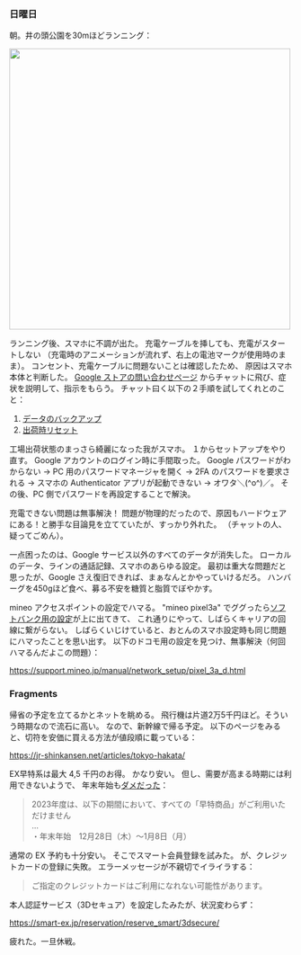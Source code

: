 ### 日曜日

朝。井の頭公園を30mほどランニング：

<img src="https://i.imgur.com/kFqpoTh.jpg" width="500">

ランニング後、スマホに不調が出た。
充電ケーブルを挿しても、充電がスタートしない
（充電時のアニメーションが流れず、右上の電池マークが使用時のまま）。
コンセント、充電ケーブルに問題ないことは確認したため、
原因はスマホ本体と判断した。
[Google ストアの問い合わせページ](https://support.google.com/store/gethelp)
からチャットに飛び、症状を説明して、指示をもらう。
チャット曰く以下の２手順を試してくれとのこと：

1. [データのバックアップ](https://support.google.com/pixelphone/answer/7179901)
2. [出荷時リセット](https://support.google.com/pixelphone/answer/4596836)

工場出荷状態のまっさら綺麗になった我がスマホ。
１からセットアップをやり直す。
Google アカウントのログイン時に手間取った。
Google パスワードがわからない ->
PC 用のパスワードマネージャを開く ->
2FA のパスワードを要求される ->
スマホの Authenticator アプリが起動できない ->
オワタ＼(^o^)／。
その後、PC 側でパスワードを再設定することで解決。

充電できない問題は無事解決！
問題が物理的だったので、原因もハードウェアにある！と勝手な目論見を立てていたが、すっかり外れた。
（チャットの人、疑ってごめん）。

一点困ったのは、Google サービス以外のすべてのデータが消失した。
ローカルのデータ、ラインの通話記録、スマホのあらゆる設定。
最初は重大な問題だと思ったが、Google さえ復旧できれば、まぁなんとかやっていけるだろ。
ハンバーグを450gほど食べ、募る不安を糖質と脂質でぼやかす。

mineo アクセスポイントの設定でハマる。
"mineo pixel3a" でググったら[ソフトバンク用の設定](https://support.mineo.jp/manual/network_setup/pixel_3a_s.html)が上に出てきて、
これ通りにやって、しばらくキャリアの回線に繋がらない。
しばらくいじけていると、おとんのスマホ設定時も同じ問題にハマったことを思い出す。
以下のドコモ用の設定を見つけ、無事解決（何回ハマるんだよこの問題）：

https://support.mineo.jp/manual/network_setup/pixel_3a_d.html

### Fragments

帰省の予定を立てるかとネットを眺める。
飛行機は片道2万5千円ほど。そういう時期なので流石に高い。
なので、新幹線で帰る予定。
以下のページをみると、切符を安価に買える方法が値段順に載っている：

https://jr-shinkansen.net/articles/tokyo-hakata/

EX早特系は最大 4,5 千円のお得。
かなり安い。
但し、需要が高まる時期には利用できないようで、
年末年始も[ダメだった](https://expy.jp/topics/detail/?id=712)：

> 2023年度は、以下の期間において、すべての「早特商品」がご利用いただけません<br>
> ...<br>
> ・年末年始　12月28日（木）～1月8日（月）

通常の EX 予約も十分安い。
そこでスマート会員登録を試みた。
が、クレジットカードの登録に失敗。
エラーメッセージが不親切でイライラする：

> ご指定のクレジットカードはご利用になれない可能性があります。

本人認証サービス（3Dセキュア）を設定したみたが、状況変わらず：

https://smart-ex.jp/reservation/reserve_smart/3dsecure/

疲れた。一旦休戦。